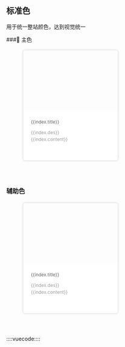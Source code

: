## 标准色

用于统一整站颜色，达到视觉统一

### 主色

<div class="color-show-wrap">
  <div v-for="index in mainlist" class="color-show-content">
    <div class="color-show-color" :style="{'background': index.color}"></div>
    <div class="color-show-text-wrap">
      <div class="color-show-title">{{index.title}}</div>
      <div>{{index.des}}</div>
      <div>{{index.content}}</div>
    </div>
  </div>
</div>

### 辅助色
<div class="color-show-wrap">
  <div v-for="index in comlist" class="color-show-content">
    <div class="color-show-color" :style="{'background': index.color}"></div>
    <div class="color-show-text-wrap">
      <div class="color-show-title">{{index.title}}</div>
      <div>{{index.des}}</div>
      <div>{{index.content}}</div>
    </div>
  </div>
</div>

::::vuecode::::
<script>
export default {
  data() {
    return {
      mainlist: [{
        color: '#07AEFC',
        title: '主色调1',
        des: '色值：#07AEFC',
        content: '使用规则：主色调，应用于头部、重要性文字·按钮和icon'
      },{
        color: 'linear-gradient(to bottom right, #5ea2ff, #00e3ff)',
        title: '主色调2',
        des: '色值：#5EA2FF/#00E3FF',
        content: '使用规则：辅助色用于新手标的文字描述、数字展示、次级按钮'
      }],
      comlist: [{
        color: '#343434',
        title: '辅助色1',
        des: '色值：#343434',
        content: '使用规则：用于标题和重要内容，已填写内容和重要叙述性内容'
      },{
        color: '#626262',
        title: '辅助色2',
        des: '色值：#626262',
        content: '使用规则：用于次级标题信息和内容等'
      },{
        color: '#9B9B9B',
        title: '辅助色3',
        des: '色值：#9B9B9B',
        content: '使用规则：用于不重要的叙述性内容、灰色按钮文字内容'
      },{
        color: '#CDCDCD',
        title: '辅助色4',
        des: '色值：#CDCDCD',
        content: '使用规则：用于置灰按钮文字等'
      },{
        color: '#E7E7E7',
        title: '辅助色5',
        des: '色值：#E7E7E7',
        content: '使用规则：辅助色用于新手标的文字描述、数字展示、次级按钮'
      },{
        color: '#FAFAFA',
        title: '辅助色6',
        des: '色值：#FAFAFA',
        content: '用于背景色等辅助灰色使用，用于分割线，占位提示性、灰色按钮'
      },{
        color: '#FFFFFF',
        title: '辅助色7',
        des: '色值：#FFFFFF',
        content: '使用规则：用于背景色，高亮提示文字使用'
      }]
    }
  }
}
</script>
<style lang="less">
  .color-show-wrap {
    overflow: hidden;
    padding: 5px;
  }
  .color-show-content {
    float: left;
    margin-left: 40px;
    border-radius: 5px;
    overflow: hidden;
    width: 250px;
    height: 290px;
    box-shadow:0px 0px 5px 1px #dadada;
    margin-bottom: 40px;
    .color-show-color {
      width: 100%;
      height: 160px
    }
    .color-show-text-wrap {
      width: 100%;
      height: 130px;
      padding: 20px;
      background-color: #ffffff;
      div {
        font-size: 12px;
        width: 210px;
        line-height: 1.5em;
        color: #9b9b9b;
      }
      .color-show-title {
        margin: 0px 0px 10px 0px;
        color: #626262;
      }
    }
  }
</style>
